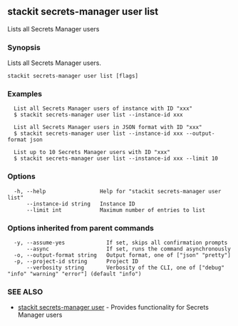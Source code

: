 ## stackit secrets-manager user list

Lists all Secrets Manager users

### Synopsis

Lists all Secrets Manager users.

```
stackit secrets-manager user list [flags]
```

### Examples

```
  List all Secrets Manager users of instance with ID "xxx"
  $ stackit secrets-manager user list --instance-id xxx

  List all Secrets Manager users in JSON format with ID "xxx"
  $ stackit secrets-manager user list --instance-id xxx --output-format json

  List up to 10 Secrets Manager users with ID "xxx"
  $ stackit secrets-manager user list --instance-id xxx --limit 10
```

### Options

```
  -h, --help                 Help for "stackit secrets-manager user list"
      --instance-id string   Instance ID
      --limit int            Maximum number of entries to list
```

### Options inherited from parent commands

```
  -y, --assume-yes             If set, skips all confirmation prompts
      --async                  If set, runs the command asynchronously
  -o, --output-format string   Output format, one of ["json" "pretty"]
  -p, --project-id string      Project ID
      --verbosity string       Verbosity of the CLI, one of ["debug" "info" "warning" "error"] (default "info")
```

### SEE ALSO

* [stackit secrets-manager user](./stackit_secrets-manager_user.md)	 - Provides functionality for Secrets Manager users

